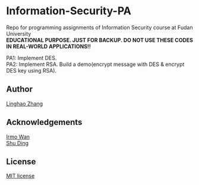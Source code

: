 # Information-Security-PA
Repo for programming assignments of Information Security course at Fudan University  
**EDUCATIONAL PURPOSE. JUST FOR BACKUP. DO NOT USE THESE CODES IN REAL-WORLD APPLICATIONS!!**  

PA1: Implement DES.  
PA2: Implement RSA. Build a demo(encrypt message with DES & encrypt DES key using RSA).

## Author
[Linghao Zhang](https://github.com/dnc1994)

## Acknowledgements
[Irmo Wan](https://github.com/irmowan)  
[Shu Ding](https://github.com/quietshu)

## License
[MIT license](https://github.com/dnc1994/Information-Security-PA/blob/master/LICENSE)